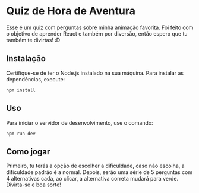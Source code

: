 # Quiz de Hora de Aventura

Esse é um quiz com perguntas sobre minha animação favorita. Foi feito com o objetivo de aprender React e também por diversão, então espero que tu também te divirtas! :D

## Instalação

Certifique-se de ter o Node.js instalado na sua máquina. Para instalar as dependências, execute:

```
npm install
```

## Uso

Para iniciar o servidor de desenvolvimento, use o comando:
```
npm run dev
```

## Como jogar

Primeiro, tu terás a opção de escolher a dificuldade, caso não escolha, a dificuldade padrão é a normal. Depois, serão uma série de 5 perguntas com 4 alternativas cada, ao clicar, a alternativa correta mudará para verde.
Divirta-se e boa sorte!
